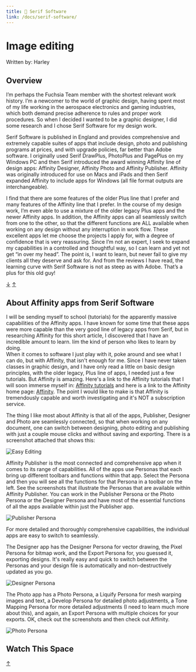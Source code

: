 ```yaml
---
title: 📙 Serif Software
link: /docs/serif-software/
---
```


# Image editing

Written by: Harley

## Overview

I’m perhaps the Fuchsia Team member with the shortest relevant work history. I’m
a newcomer to the world of graphic design, having spent most of my life working
in the aerospace electronics and gaming industries, which both demand precise
adherence to rules and proper work procedures. So when I decided I wanted to be
a graphic designer, I did some research and I chose Serif Software for my design
work. 

Serif Software is published in England and provides comprehensive and
extremely capable suites of apps that include design, photo and publishing
programs at prices, and with upgrade policies, far better than Adobe software. I
originally used Serif DrawPlus, PhotoPlus and PagePlus on my Windows PC and then
Serif introduced the award winning Affinity line of design apps: Affinity
Designer, Affinity Photo and Affinity Publisher. Affinity was originally
introduced for use on Macs and iPads and then Serif expanded Affinity to include
apps for Windows (all file format outputs are interchangeable).

I find that there are some features of the older Plus line that I prefer and
many features of the Affinity line that I prefer. In the course of my design
work, I’m even able to use a mixture of the older legacy Plus apps and the newer
Affinity apps. In addition, the Affinity apps can all seamlessly switch from one
to the other, so that the different functions are ALL available when working on
any design without any interruption in work flow. These excellent apps let me
choose the projects I apply for, with a degree of confidence that is very
reassuring. Since I’m not an expert, I seek to expand my capabilities in a
controlled and thoughtful way, so I can learn and yet not get “in over my head”.
The point is, I want to learn, but never fail to give my clients all they
deserve and ask for. And from the reviews I have read, the learning curve with
Serif Software is not as steep as with Adobe. That’s a plus for this old guy!

[&#8595;](#watch-this-space) [&#8593;](#serif-software)

## About Affinity apps from Serif Software

I will be sending myself to school (tutorials) for the apparently massive capabilities of the 
Affinity apps.  I have known for some time that these apps were more capable than the very 
good line of legacy apps from Serif, but in researching Affinity for this short article, I discovered 
that I have an incredible amount to learn.  Iím the kind of person who likes to learn by doing.  
When it comes to software I just play with it, poke around and see what I can do, but with 
Affinity, that isn't enough for me.  Since I have never taken classes in graphic design, and I have 
only read a little on basic design principles, with the older legacy, Plus line of apps, I needed just 
a few tutorials.  But Affinity is amazing.  Here's a link to the Affinity tutorials that I will soon 
immerse myself in:  [Affinity tutorials](https://affinity.serif.com/en-us/learn/) and here is a link to the Affinity home 
page:  [Affinity](https://affinity.serif.com/en-us/).  The point I would like to make is that Affinity is 
tremendously capable and worth investigating and it's NOT a subscription service. 
 
The thing I like most about Affinity is that all of the apps, Publisher, Designer and Photo are 
seamlessly connected, so that when working on any document, one can switch between 
designing, photo editing and publishing with just a couple mouse clicks and without saving and 
exporting.  There is a screenshot attached that shows this:

![Easy Editing](/assets/images/docs/serif/easy-editing.png "Easy Editing")

Affinity Publisher is the most connected and comprehensive app when it comes to its range of 
capabilities.  All of the apps use Personas that each bring up different toolbars and functions 
within that app.  Select the Persona and then you will see all the functions for that Persona in a 
toolbar on the left.  See the screenshots that illustrate the Personas that are available within 
Affinity Publisher.  You can work in the Publisher Persona or the Photo Persona or the Designer 
Persona and have most of the essential functions of all the apps available within just the 
Publisher app.  

![Publisher Persona](/assets/images/docs/serif/designer-persona.png "Publisher Persona")

For more detailed and thoroughly comprehensive capabilities, the individual apps are easy to 
switch to seamlessly. 

The Designer app has the Designer Persona for vector drawing, the Pixel Persona for bitmap 
work, and the Export Persona for, you guessed it, exporting designs.  It's really easy and quick 
to switch between the Personas and your design file is automatically and non-destructively 
updated as you go.

![Designer Persona](/assets/images/docs/serif/designer-persona.png "Designer Persona")

The Photo app has a Photo Persona, a Liquify Persona for mesh warping images and text, a 
Develop Persona for detailed photo adjustments, a Tone Mapping Persona for more detailed 
adjustments (I need to learn much more about this), and again, an Export Persona with multiple 
choices for your exports.  OK, check out the screenshots and then check out Affinity.

![Photo Persona](/assets/images/docs/serif/photo-persona.png "Photo Persona")

## Watch This Space

[&#8593;](#serif-software)
